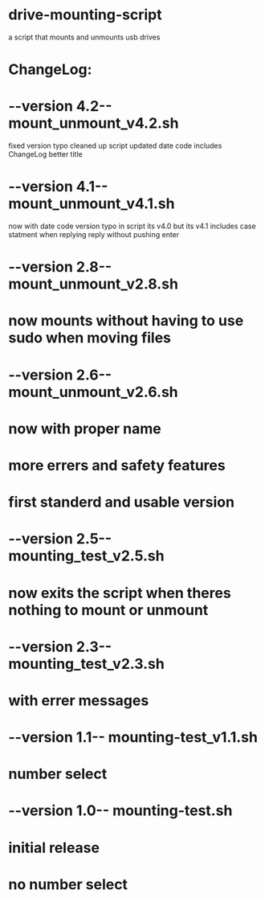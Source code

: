 # drive-mounting-script
a script that mounts and unmounts usb drives 

#
# ChangeLog:

# --version 4.2-- mount_unmount_v4.2.sh
   fixed version typo
   cleaned up script
   updated date code
   includes ChangeLog
   better title

# --version 4.1-- mount_unmount_v4.1.sh
   now with date code 
   version typo in script its v4.0 but its v4.1
   includes case statment when replying
   reply without pushing enter

# --version 2.8-- mount_unmount_v2.8.sh
#   now mounts without having to use sudo when moving files

# --version 2.6-- mount_unmount_v2.6.sh
#   now with proper name
#   more errers and safety features
#   first standerd and usable version

# --version 2.5-- mounting_test_v2.5.sh
#   now exits the script when theres nothing to mount or unmount

# --version 2.3-- mounting_test_v2.3.sh
#   with errer messages

# --version 1.1-- mounting-test_v1.1.sh
#   number select

# --version 1.0-- mounting-test.sh
#   initial release
#   no number select

